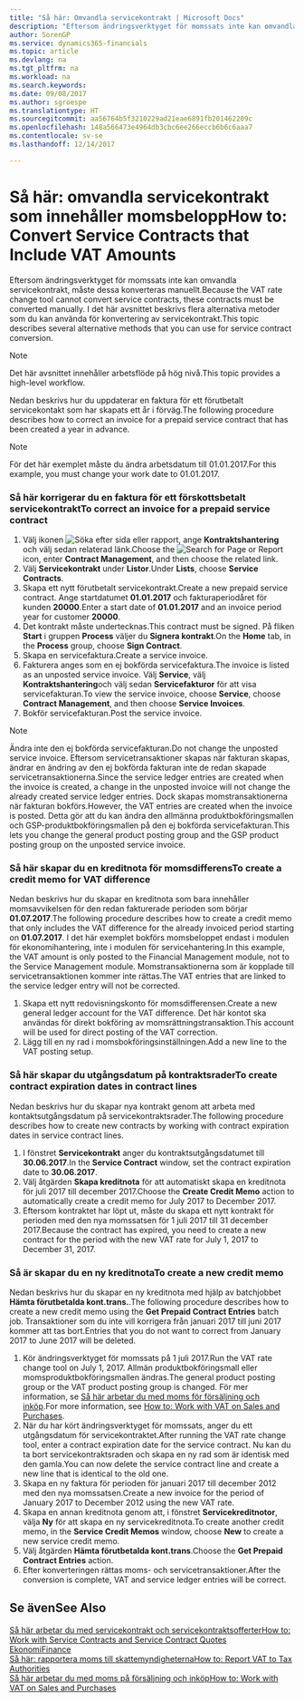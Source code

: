 ```yaml
---
title: "Så här: Omvandla servicekontrakt | Microsoft Docs"
description: "Eftersom ändringsverktyget för momssats inte kan omvandla servicekontrakt, måste dessa konverteras manuellt. I det här avsnittet beskrivs flera alternativa metoder som du kan använda för konvertering av servicekontrakt."
author: SorenGP
ms.service: dynamics365-financials
ms.topic: article
ms.devlang: na
ms.tgt_pltfrm: na
ms.workload: na
ms.search.keywords: 
ms.date: 09/08/2017
ms.author: sgroespe
ms.translationtype: HT
ms.sourcegitcommit: aa56764b5f3210229ad21eae6891fb201462209c
ms.openlocfilehash: 148a566473e4964db3cbc6ee266eccb6b6c6aaa7
ms.contentlocale: sv-se
ms.lasthandoff: 12/14/2017

---
```

# <a name="how-to-convert-service-contracts-that-include-vat-amounts"></a><span data-ttu-id="a1521-104">Så här: omvandla servicekontrakt som innehåller momsbelopp</span><span class="sxs-lookup"><span data-stu-id="a1521-104">How to: Convert Service Contracts that Include VAT Amounts</span></span>
<span data-ttu-id="a1521-105">Eftersom ändringsverktyget för momssats inte kan omvandla servicekontrakt, måste dessa konverteras manuellt.</span><span class="sxs-lookup"><span data-stu-id="a1521-105">Because the VAT rate change tool cannot convert service contracts, these contracts must be converted manually.</span></span> <span data-ttu-id="a1521-106">I det här avsnittet beskrivs flera alternativa metoder som du kan använda för konvertering av servicekontrakt.</span><span class="sxs-lookup"><span data-stu-id="a1521-106">This topic describes several alternative methods that you can use for service contract conversion.</span></span>  

> [!NOTE]  
>  <span data-ttu-id="a1521-107">Det här avsnittet innehåller arbetsflöde på hög nivå.</span><span class="sxs-lookup"><span data-stu-id="a1521-107">This topic provides a high-level workflow.</span></span>  

 <span data-ttu-id="a1521-108">Nedan beskrivs hur du uppdaterar en faktura för ett förutbetalt servicekontakt som har skapats ett år i förväg.</span><span class="sxs-lookup"><span data-stu-id="a1521-108">The following procedure describes how to correct an invoice for a prepaid service contract that has been created a year in advance.</span></span>  

> [!NOTE]  
>  <span data-ttu-id="a1521-109">För det här exemplet måste du ändra arbetsdatum till 01.01.2017.</span><span class="sxs-lookup"><span data-stu-id="a1521-109">For this example, you must change your work date to 01.01.2017.</span></span>  

### <a name="to-correct-an-invoice-for-a-prepaid-service-contract"></a><span data-ttu-id="a1521-110">Så här korrigerar du en faktura för ett förskottsbetalt servicekontrakt</span><span class="sxs-lookup"><span data-stu-id="a1521-110">To correct an invoice for a prepaid service contract</span></span>  
1. <span data-ttu-id="a1521-111">Välj ikonen ![Söka efter sida eller rapport](media/ui-search/search_small.png "ikonen Söka efter sida eller rapport"), ange **Kontraktshantering** och välj sedan relaterad länk.</span><span class="sxs-lookup"><span data-stu-id="a1521-111">Choose the ![Search for Page or Report](media/ui-search/search_small.png "Search for Page or Report icon") icon, enter **Contract Management**, and then choose the related link.</span></span>  
2. <span data-ttu-id="a1521-112">Välj **Servicekontrakt** under **Listor**.</span><span class="sxs-lookup"><span data-stu-id="a1521-112">Under **Lists**, choose **Service Contracts**.</span></span>  
3. <span data-ttu-id="a1521-113">Skapa ett nytt förutbetalt servicekontrakt.</span><span class="sxs-lookup"><span data-stu-id="a1521-113">Create a new prepaid service contract.</span></span> <span data-ttu-id="a1521-114">Ange startdatumet **01.01.2017** och fakturaperiodåret för kunden **20000**.</span><span class="sxs-lookup"><span data-stu-id="a1521-114">Enter a start date of **01.01.2017** and an invoice period year for customer **20000**.</span></span>  
4. <span data-ttu-id="a1521-115">Det kontrakt måste undertecknas.</span><span class="sxs-lookup"><span data-stu-id="a1521-115">This contract must be signed.</span></span> <span data-ttu-id="a1521-116">På fliken **Start** i gruppen **Process** väljer du **Signera kontrakt**.</span><span class="sxs-lookup"><span data-stu-id="a1521-116">On the **Home** tab, in the **Process** group, choose **Sign Contract**.</span></span>  
5. <span data-ttu-id="a1521-117">Skapa en servicefaktura.</span><span class="sxs-lookup"><span data-stu-id="a1521-117">Create a service invoice.</span></span>
6. <span data-ttu-id="a1521-118">Fakturera anges som en ej bokförda servicefaktura.</span><span class="sxs-lookup"><span data-stu-id="a1521-118">The invoice is listed as an unposted service invoice.</span></span> <span data-ttu-id="a1521-119">Välj **Service**, välj **Kontraktshantering**och välj sedan **Servicefakturor** för att visa servicefakturan.</span><span class="sxs-lookup"><span data-stu-id="a1521-119">To view the service invoice, choose **Service**, choose **Contract Management**, and then choose **Service Invoices**.</span></span>  
7. <span data-ttu-id="a1521-120">Bokför servicefakturan.</span><span class="sxs-lookup"><span data-stu-id="a1521-120">Post the service invoice.</span></span>  

> [!NOTE]  
>  <span data-ttu-id="a1521-121">Ändra inte den ej bokförda servicefakturan.</span><span class="sxs-lookup"><span data-stu-id="a1521-121">Do not change the unposted service invoice.</span></span> <span data-ttu-id="a1521-122">Eftersom servicetransaktioner skapas när fakturan skapas, ändrar en ändring av den ej bokförda fakturan inte de redan skapade servicetransaktionerna.</span><span class="sxs-lookup"><span data-stu-id="a1521-122">Since the service ledger entries are created when the invoice is created, a change in the unposted invoice will not change the already created service ledger entries.</span></span> <span data-ttu-id="a1521-123">Dock skapas momstransaktionerna när fakturan bokförs.</span><span class="sxs-lookup"><span data-stu-id="a1521-123">However, the VAT entries are created when the invoice is posted.</span></span> <span data-ttu-id="a1521-124">Detta gör att du kan ändra den allmänna produktbokföringsmallen och GSP-produktbokföringsmallen på den ej bokförda servicefakturan.</span><span class="sxs-lookup"><span data-stu-id="a1521-124">This lets you change the general product posting group and the GSP product posting group on the unposted service invoice.</span></span>  

### <a name="to-create-a-credit-memo-for-vat-difference"></a><span data-ttu-id="a1521-125">Så här skapar du en kreditnota för momsdifferens</span><span class="sxs-lookup"><span data-stu-id="a1521-125">To create a credit memo for VAT difference</span></span>  
<span data-ttu-id="a1521-126">Nedan beskrivs hur du skapar en kreditnota som bara innehåller momsavvikelsen för den redan fakturerade perioden som börjar **01.07.2017**.</span><span class="sxs-lookup"><span data-stu-id="a1521-126">The following procedure describes how to create a credit memo that only includes the VAT difference for the already invoiced period starting on **01.07.2017**.</span></span> <span data-ttu-id="a1521-127">I det här exemplet bokförs momsbeloppet endast i modulen för ekonomihantering, inte i modulen för servicehantering.</span><span class="sxs-lookup"><span data-stu-id="a1521-127">In this example, the VAT amount is only posted to the Financial Management module, not to the Service Management module.</span></span> <span data-ttu-id="a1521-128">Momstransaktionerna som är kopplade till servicetransaktionen kommer inte rättas.</span><span class="sxs-lookup"><span data-stu-id="a1521-128">The VAT entries that are linked to the service ledger entry will not be corrected.</span></span>  

1. <span data-ttu-id="a1521-129">Skapa ett nytt redovisningskonto för momsdifferensen.</span><span class="sxs-lookup"><span data-stu-id="a1521-129">Create a new general ledger account for the VAT difference.</span></span> <span data-ttu-id="a1521-130">Det här kontot ska användas för direkt bokföring av momsrättningstransaktion.</span><span class="sxs-lookup"><span data-stu-id="a1521-130">This account will be used for direct posting of the VAT correction.</span></span>  
2. <span data-ttu-id="a1521-131">Lägg till en ny rad i momsbokföringsinställningen.</span><span class="sxs-lookup"><span data-stu-id="a1521-131">Add a new line to the VAT posting setup.</span></span>  

### <a name="to-create-contract-expiration-dates-in-contract-lines"></a><span data-ttu-id="a1521-132">Så här skapar du utgångsdatum på kontraktsrader</span><span class="sxs-lookup"><span data-stu-id="a1521-132">To create contract expiration dates in contract lines</span></span>  
<span data-ttu-id="a1521-133">Nedan beskrivs hur du skapar nya kontrakt genom att arbeta med kontaktsutgångsdatum på servicekontraktsrader.</span><span class="sxs-lookup"><span data-stu-id="a1521-133">The following procedure describes how to create new contracts by working with contract expiration dates in service contract lines.</span></span>  

1. <span data-ttu-id="a1521-134">I fönstret **Servicekontrakt** anger du kontraktsutgångsdatumet till **30.06.2017**.</span><span class="sxs-lookup"><span data-stu-id="a1521-134">In the **Service Contract** window, set the contract expiration date to **30.06.2017**.</span></span>  
2. <span data-ttu-id="a1521-135">Välj åtgärden **Skapa kreditnota** för att automatiskt skapa en kreditnota för juli 2017 till december 2017.</span><span class="sxs-lookup"><span data-stu-id="a1521-135">Choose the **Create Credit Memo** action to automatically create a credit memo for July 2017 to December 2017.</span></span>  
3. <span data-ttu-id="a1521-136">Eftersom kontraktet har löpt ut, måste du skapa ett nytt kontrakt för perioden med den nya momssatsen för 1 juli 2017 till 31 december 2017.</span><span class="sxs-lookup"><span data-stu-id="a1521-136">Because the contract has expired, you need to create a new contract for the period with the new VAT rate for July 1, 2017 to December 31, 2017.</span></span>  

### <a name="to-create-a-new-credit-memo"></a><span data-ttu-id="a1521-137">Så är skapar du en ny kreditnota</span><span class="sxs-lookup"><span data-stu-id="a1521-137">To create a new credit memo</span></span>  
<span data-ttu-id="a1521-138">Nedan beskrivs hur du skapar en ny kreditnota med hjälp av batchjobbet **Hämta förutbetalda kont.trans.**.</span><span class="sxs-lookup"><span data-stu-id="a1521-138">The following procedure describes how to create a new credit memo using the **Get Prepaid Contract Entries** batch job.</span></span> <span data-ttu-id="a1521-139">Transaktioner som du inte vill korrigera från januari 2017 till juni 2017 kommer att tas bort.</span><span class="sxs-lookup"><span data-stu-id="a1521-139">Entries that you do not want to correct from January 2017 to June 2017 will be deleted.</span></span>  

1. <span data-ttu-id="a1521-140">Kör ändringsverktyget för momssats på 1 juli 2017.</span><span class="sxs-lookup"><span data-stu-id="a1521-140">Run the VAT rate change tool on July 1, 2017.</span></span> <span data-ttu-id="a1521-141">Allmän produktbokföringsmall eller momsproduktbokföringsmallen ändras.</span><span class="sxs-lookup"><span data-stu-id="a1521-141">The general product posting group or the VAT product posting group is changed.</span></span> <span data-ttu-id="a1521-142">För mer information, se [Så här arbetar du med moms för försäljning och inköp](finance-work-with-vat.md).</span><span class="sxs-lookup"><span data-stu-id="a1521-142">For more information, see [How to: Work with VAT on Sales and Purchases](finance-work-with-vat.md).</span></span>  
2. <span data-ttu-id="a1521-143">När du har kört ändringsverktyget för momssats, anger du ett utgångsdatum för servicekontraktet.</span><span class="sxs-lookup"><span data-stu-id="a1521-143">After running the VAT rate change tool, enter a contract expiration date for the service contract.</span></span> <span data-ttu-id="a1521-144">Nu kan du ta bort servicekontraktsraden och skapa en ny rad som är identisk med den gamla.</span><span class="sxs-lookup"><span data-stu-id="a1521-144">You can now delete the service contract line and create a new line that is identical to the old one.</span></span>  
3. <span data-ttu-id="a1521-145">Skapa en ny faktura för perioden för januari 2017 till december 2012 med den nya momssatsen.</span><span class="sxs-lookup"><span data-stu-id="a1521-145">Create a new invoice for the period of January 2017 to December 2012 using the new VAT rate.</span></span>  
4. <span data-ttu-id="a1521-146">Skapa en annan kreditnota genom att, i fönstret **Servicekreditnotor**, välja **Ny** för att skapa en ny servicekreditnota.</span><span class="sxs-lookup"><span data-stu-id="a1521-146">To create another credit memo, in the **Service Credit Memos** window, choose **New** to create a new service credit memo.</span></span>  
5. <span data-ttu-id="a1521-147">Välj åtgärden **Hämta förutbetalda kont.trans**.</span><span class="sxs-lookup"><span data-stu-id="a1521-147">Choose the **Get Prepaid Contract Entries** action.</span></span>  
6. <span data-ttu-id="a1521-148">Efter konverteringen rättas moms- och servicetransaktioner.</span><span class="sxs-lookup"><span data-stu-id="a1521-148">After the conversion is complete, VAT and service ledger entries will be correct.</span></span>  

## <a name="see-also"></a><span data-ttu-id="a1521-149">Se även</span><span class="sxs-lookup"><span data-stu-id="a1521-149">See Also</span></span>  
[<span data-ttu-id="a1521-150">Så här arbetar du med servicekontrakt och servicekontraktsofferter</span><span class="sxs-lookup"><span data-stu-id="a1521-150">How to: Work with Service Contracts and Service Contract Quotes</span></span>](service-how-to-create-service-contracts-and-service-contract-quotes.md)  
[<span data-ttu-id="a1521-151">Ekonomi</span><span class="sxs-lookup"><span data-stu-id="a1521-151">Finance</span></span>](finance.md)  
[<span data-ttu-id="a1521-152">Så här: rapportera moms till skattemyndigheterna</span><span class="sxs-lookup"><span data-stu-id="a1521-152">How to: Report VAT to Tax Authorities</span></span>](finance-how-report-vat.md)  
[<span data-ttu-id="a1521-153">Så här arbetar du med moms på försäljning och inköp</span><span class="sxs-lookup"><span data-stu-id="a1521-153">How to: Work with VAT on Sales and Purchases</span></span>](finance-work-with-vat.md)  

